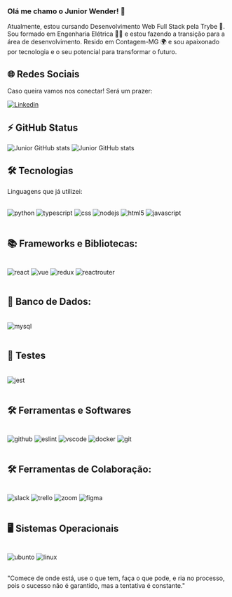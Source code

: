 
### Olá me chamo o Junior Wender! 👋

Atualmente, estou cursando Desenvolvimento Web Full Stack pela Trybe 🚀. Sou formado em Engenharia Elétrica 👨‍🎓 e estou fazendo a transição para a área de desenvolvimento. Resido em Contagem-MG 🌍 e sou apaixonado por tecnologia e o seu potencial para transformar o futuro.

## 🌐 Redes Sociais
Caso queira vamos nos conectar! Será um prazer:

[![Linkedin](https://img.shields.io/badge/LinkedIn-0077B5?style=for-the-badge&logo=linkedin&logoColor=white)](www.linkedin.com/in/juniorwender)

## ⚡ GitHub Status
![Junior GitHub stats](https://github-readme-stats.vercel.app/api?username=JuniorWSP&show_icons=true&theme=blue-green&line_height=33)
![Junior GitHub stats](https://github-readme-stats.vercel.app/api/top-langs?username=JuniorWSP&show_icons=true&theme=blue-green)

## 🛠️ Tecnologias
Linguagens que já utilizei:
<div style="display: inline_block"><br/>
    <img align="center" alt="python" src="https://img.shields.io/badge/Python-14354C?style=for-the-badge&logo=python&logoColor=white">
    <img align="center" alt="typescript" src="https://img.shields.io/badge/TypeScript-007ACC?style=for-the-badge&logo=typescript&logoColor=white">
    <img align="center" alt="css" src="https://img.shields.io/badge/CSS3-1572B6?style=for-the-badge&logo=css3&logoColor=white">
    <img align="center" alt="nodejs" src="https://img.shields.io/badge/Node.js-43853D?style=for-the-badge&logo=node.js&logoColor=white">
    <img align="center" alt="html5" src="https://img.shields.io/badge/HTML5-E34F26?style=for-the-badge&logo=html5&logoColor=white">
    <img align="center" alt="javascript" src="https://img.shields.io/badge/JavaScript-F7DF1E?style=for-the-badge&logo=javascript&logoColor=black">
</div><br/>

## 📚 Frameworks e Bibliotecas:
<div style="display: inline_block"><br/>
    <img align="center" alt="react" src="https://img.shields.io/badge/React-20232A?style=for-the-badge&logo=react&logoColor=61DAFB">
    <img align="center" alt="vue" src="https://img.shields.io/badge/Vue.js-35495E?style=for-the-badge&logo=vue.js&logoColor=4FC08D">
    <img align="center" alt="redux" src="https://img.shields.io/badge/Redux-593D88?style=for-the-badge&logo=redux&logoColor=white">
    <img align="center" alt="reactrouter" src="https://img.shields.io/badge/React_Router-CA4245?style=for-the-badge&logo=react-router&logoColor=white">
</div><br/>

## 🎲 Banco de Dados:
<div style="display: inline_block"><br/>
    <img align="center" alt="mysql" src="https://img.shields.io/badge/MySQL-00000F?style=for-the-badge&logo=mysql&logoColor=white">
</div><br/>

## 🧪 Testes
<div style="display: inline_block"><br/>
    <img align="center" alt="jest" src="https://img.shields.io/badge/Jest-323330?style=for-the-badge&logo=Jest&logoColor=white">
</div><br/>

## 🛠️ Ferramentas e Softwares
<div style="display: inline_block"><br/>
    <img align="center" alt="github" src="https://img.shields.io/badge/GitHub-100000?style=for-the-badge&logo=github&logoColor=white">
    <img align="center" alt="eslint" src="https://img.shields.io/badge/eslint-3A33D1?style=for-the-badge&logo=eslint&logoColor=white">
    <img align="center" alt="vscode" src="https://img.shields.io/badge/Visual%20Studio%20Code-0078d7.svg?style=for-the-badge&logo=visual-studio-code&logoColor=white">
    <img align="center" alt="docker" src="https://img.shields.io/badge/docker-%230db7ed.svg?style=for-the-badge&logo=docker&logoColor=white">
    <img align="center" alt="git" src="https://img.shields.io/badge/GIT-E44C30?style=for-the-badge&logo=git&logoColor=white">
</div><br/>

## 🛠️ Ferramentas de Colaboração:
<div style="display: inline_block"><br/>
    <img align="center" alt="slack" src="https://img.shields.io/badge/Slack-4A154B?style=for-the-badge&logo=slack&logoColor=white">
    <img align="center" alt="trello" src="https://img.shields.io/badge/Trello-%23026AA7.svg?style=for-the-badge&logo=Trello&logoColor=white">
    <img align="center" alt="zoom" src="https://img.shields.io/badge/Zoom-2D8CFF?style=for-the-badge&logo=zoom&logoColor=white">
    <img align="center" alt="figma" src="https://img.shields.io/badge/figma-%23F24E1E.svg?style=for-the-badge&logo=figma&logoColor=white">
</div><br/>

## 🖥️ Sistemas Operacionais
<div style="display: inline_block"><br/>
    <img align="center" alt="ubunto" src="https://img.shields.io/badge/Ubuntu-E95420?style=for-the-badge&logo=ubuntu&logoColor=white">
    <img align="center" alt="linux" src="https://img.shields.io/badge/Linux-FCC624?style=for-the-badge&logo=linux&logoColor=black">
</div><br/>

"Comece de onde está, use o que tem, faça o que pode, e ria no processo, pois o sucesso não é garantido, mas a tentativa é constante."
